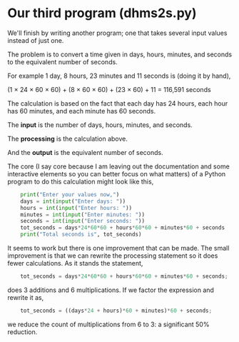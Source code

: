 # Our third program (dhms2s.py)

We'll finish by writing another program; one that takes several input
values instead of just one.

The problem is to convert a time given in days, hours, minutes, and
seconds to the equivalent number of seconds.

For example 1 day, 8 hours, 23 minutes and 11 seconds is (doing it by
hand),

(1 × 24 × 60 × 60) + (8 × 60 × 60) + (23 × 60) + 11 = 116,591 seconds

The calculation is based on the fact that each day has 24 hours, each
hour has 60 minutes, and each minute has 60 seconds.

The **input** is the number of days, hours, minutes, and seconds.

The **processing** is the calculation above.

And the **output** is the equivalent number of seconds.

The core (I say core because I am leaving out the documentation and some
interactive elements so you can better focus on what matters) of a
Python program to do this calculation might look like this,

```python
    print("Enter your values now,")
    days = int(input("Enter days: "))
    hours = int(input("Enter hours: "))
    minutes = int(input("Enter minutes: "))
    seconds = int(input("Enter seconds: "))
    tot_seconds = days*24*60*60 + hours*60*60 + minutes*60 + seconds
    print("Total seconds is", tot_seconds)
```
It seems to work but there is one improvement that can be made. The
small improvement is that we can rewrite the processing statement so it
does fewer calculations. As it stands the statement,

```python
    tot_seconds = days*24*60*60 + hours*60*60 + minutes*60 + seconds;
```
does 3 additions and 6 multiplications. If we factor the expression and
rewrite it as,

```python
    tot_seconds = ((days*24 + hours)*60 + minutes)*60 + seconds;
```
we reduce the count of multiplications from 6 to 3: a significant 50%
reduction.
